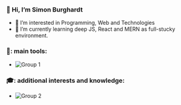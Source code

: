 
###   👋   Hi, I’m Simon Burghardt

- 👀 I’m interested in Programming, Web and Technologies
- 🌱 I’m currently learning deep JS, React and MERN as full-stucky environment. 

###  🔨:  main tools:
-  ![Group 1](https://user-images.githubusercontent.com/76205135/117673028-b0945580-b1aa-11eb-9bde-e7e0eaf22937.png)

###  🎓:  additional interests and knowledge:
-  ![Group 2](https://user-images.githubusercontent.com/76205135/117675645-0cf87480-b1ad-11eb-88a7-eacd8e59508c.png)


<!---
Semburg/Semburg is a ✨ special ✨ repository because its `README.md` (this file) appears on your GitHub profile.
You can click the Preview link to take a look at your changes.
--->
